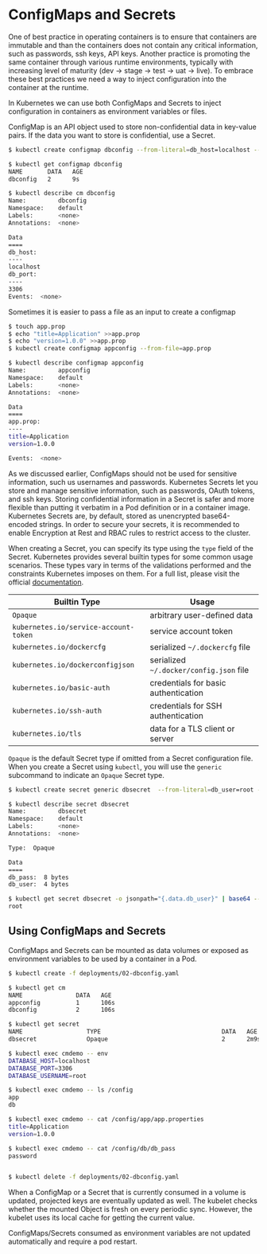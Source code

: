 # ConfigMaps and Secrets

One of best practice in operating containers is to ensure that containers are immutable and than the containers does not contain any critical information, such as passwords, ssh keys, API keys. Another practice is promoting the same container through various runtime environments, typically with increasing level of maturity (dev -> stage -> test -> uat -> live). To embrace these best practices we need a way to inject configuration into the container at the runtime. 

In Kubernetes we can use both ConfigMaps and Secrets to inject configuration in containers as environment variables or files.

ConfigMap is an API object used to store non-confidential data in key-value pairs. If the data you want to store is confidential, use a Secret. 

```bash
$ kubectl create configmap dbconfig --from-literal=db_host=localhost --from-literal=db_port=3306

$ kubectl get configmap dbconfig
NAME       DATA   AGE
dbconfig   2      9s

$ kubectl describe cm dbconfig
Name:         dbconfig
Namespace:    default
Labels:       <none>
Annotations:  <none>

Data
====
db_host:
----
localhost
db_port:
----
3306
Events:  <none>
```

Sometimes it is easier to pass a file as an input to create a configmap

```bash
$ touch app.prop
$ echo "title=Application" >>app.prop
$ echo "version=1.0.0" >>app.prop
$ kubectl create configmap appconfig --from-file=app.prop

$ kubectl describe configmap appconfig
Name:         appconfig
Namespace:    default
Labels:       <none>
Annotations:  <none>

Data
====
app.prop:
----
title=Application
version=1.0.0

Events:  <none>

```

As we discussed earlier, ConfigMaps should not be used for sensitive information, such us usernames and passwords. Kubernetes Secrets let you store and manage sensitive information, such as passwords, OAuth tokens, and ssh keys. Storing confidential information in a Secret is safer and more flexible than putting it verbatim in a Pod definition or in a container image. Kubernetes Secrets are, by default, stored as unencrypted base64-encoded strings. In order to secure your secrets, it is recommended to enable Encryption at Rest and RBAC rules to restrict access to the cluster.

When creating a Secret, you can specify its type using the `type` field of the Secret. Kubernetes provides several builtin types for some common usage scenarios. These types vary in terms of the validations performed and the constraints Kubernetes imposes on them. For a full list, please visit the official [documentation](https://kubernetes.io/docs/concepts/configuration/secret/#secret-types).

| Builtin Type                          | Usage                                   |
| ------------------------------------- | --------------------------------------- |
| `Opaque`                              | arbitrary user-defined data             |
| `kubernetes.io/service-account-token` | service account token                   |
| `kubernetes.io/dockercfg`             | serialized `~/.dockercfg` file          |
| `kubernetes.io/dockerconfigjson`      | serialized `~/.docker/config.json` file |
| `kubernetes.io/basic-auth`            | credentials for basic authentication    |
| `kubernetes.io/ssh-auth`              | credentials for SSH authentication      |
| `kubernetes.io/tls`                   | data for a TLS client or server         |

`Opaque` is the default Secret type if omitted from a Secret configuration file. When you create a Secret using `kubectl`, you will use the `generic` subcommand to indicate an `Opaque` Secret type.

```bash
$ kubectl create secret generic dbsecret  --from-literal=db_user=root --from-literal=db_pass=password

$ kubectl describe secret dbsecret
Name:         dbsecret
Namespace:    default
Labels:       <none>
Annotations:  <none>

Type:  Opaque

Data
====
db_pass:  8 bytes
db_user:  4 bytes

$ kubectl get secret dbsecret -o jsonpath="{.data.db_user}" | base64 --decode
root


```

##  Using ConfigMaps and Secrets

ConfigMaps and Secrets can be mounted as data volumes or exposed as environment variables to be used by a container in a Pod. 

```bash
$ kubectl create -f deployments/02-dbconfig.yaml

$ kubectl get cm
NAME               DATA   AGE
appconfig          1      106s
dbconfig           2      106s

$ kubectl get secret
NAME                  TYPE                                  DATA   AGE
dbsecret              Opaque                                2      2m9s

$ kubectl exec cmdemo -- env
DATABASE_HOST=localhost
DATABASE_PORT=3306
DATABASE_USERNAME=root

$ kubectl exec cmdemo -- ls /config
app
db

$ kubectl exec cmdemo -- cat /config/app/app.properties
title=Application
version=1.0.0

$ kubectl exec cmdemo -- cat /config/db/db_pass
password


$ kubectl delete -f deployments/02-dbconfig.yaml
```

When a ConfigMap or a Secret that is currently consumed in a volume is updated, projected keys are eventually updated as well. The kubelet checks whether the mounted Object is fresh on every periodic sync. However, the kubelet uses its local cache for getting the current value.

ConfigMaps/Secrets consumed as environment variables are not updated automatically and require a pod restart. 